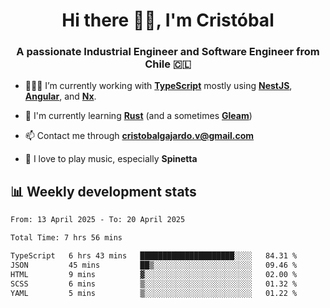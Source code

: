 <h1 align="center">Hi there ✌🏻, I'm Cristóbal</h1>
<h3 align="center">A passionate Industrial Engineer and Software Engineer from Chile 🇨🇱</h3>

- 🧑🏻‍💻 I’m currently working with **[TypeScript](https://www.typescriptlang.org)** mostly using **[NestJS](https://nestjs.com)**, **[Angular](https://angular.io)**, and **[Nx](https://nx.dev)**.

- 🌱 I'm currently learning **[Rust](https://www.rust-lang.org)** (and a sometimes **[Gleam](https://gleam.run/)**)

- 📫 Contact me through **cristobalgajardo.v@gmail.com**

- 🎸 I love to play music, especially **Spinetta**

## 📊 Weekly development stats

<!--START_SECTION:waka-->

```txt
From: 13 April 2025 - To: 20 April 2025

Total Time: 7 hrs 56 mins

TypeScript   6 hrs 43 mins   █████████████████████░░░░   84.31 %
JSON         45 mins         ██▒░░░░░░░░░░░░░░░░░░░░░░   09.46 %
HTML         9 mins          ▓░░░░░░░░░░░░░░░░░░░░░░░░   02.00 %
SCSS         6 mins          ▒░░░░░░░░░░░░░░░░░░░░░░░░   01.32 %
YAML         5 mins          ▒░░░░░░░░░░░░░░░░░░░░░░░░   01.22 %
```

<!--END_SECTION:waka-->
